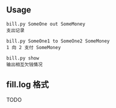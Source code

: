 
Usage
--

```
bill.py SomeOne out SomeMoney
支出记录

bill.py SomeOne1 to SomeOne2 SomeMoney
1 向 2 支付 SomeMoney

bill.py show
输出相互欠钱情况
```

fill.log 格式
--

TODO

